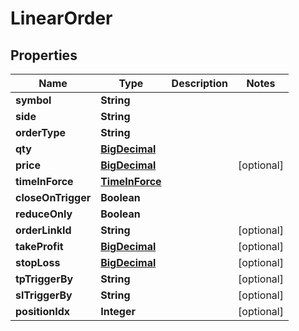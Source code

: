 # LinearOrder

## Properties
Name | Type | Description | Notes
------------ | ------------- | ------------- | -------------
**symbol** | **String** |  | 
**side** | **String** |  | 
**orderType** | **String** |  | 
**qty** | [**BigDecimal**](BigDecimal.md) |  | 
**price** | [**BigDecimal**](BigDecimal.md) |  |  [optional]
**timeInForce** | [**TimeInForce**](TimeInForce.md) |  | 
**closeOnTrigger** | **Boolean** |  | 
**reduceOnly** | **Boolean** |  | 
**orderLinkId** | **String** |  |  [optional]
**takeProfit** | [**BigDecimal**](BigDecimal.md) |  |  [optional]
**stopLoss** | [**BigDecimal**](BigDecimal.md) |  |  [optional]
**tpTriggerBy** | **String** |  |  [optional]
**slTriggerBy** | **String** |  |  [optional]
**positionIdx** | **Integer** |  |  [optional]
